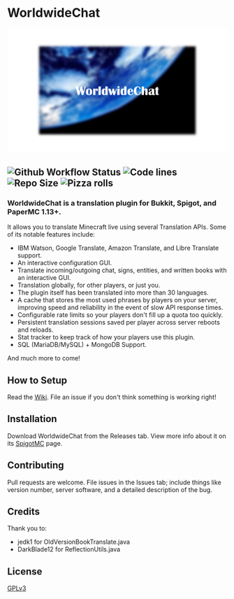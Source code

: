 # WorldwideChat 
![](https://github.com/3xpl0itz/WorldwideChat/blob/main/resources/Banner.png)
## ![Github Workflow Status](https://img.shields.io/github/workflow/status/3xpl0itz/WorldwideChat/Release%20Builds%20(Main%20Branch)?style=for-the-badge) ![Code lines](https://img.shields.io/tokei/lines/github/3xpl0itz/WorldwideChat?style=for-the-badge) ![Repo Size](https://img.shields.io/github/repo-size/3xpl0itz/WorldwideChat?style=for-the-badge) ![Pizza rolls](https://img.shields.io/badge/Mom%20brought%20pizza%20rolls-That's%20awesome-brightgreen?style=for-the-badge)
### WorldwideChat is a translation plugin for Bukkit, Spigot, and PaperMC 1.13+.
It allows you to translate Minecraft live using several Translation APIs.
Some of its notable features include:
- IBM Watson, Google Translate, Amazon Translate, and Libre Translate support.
- An interactive configuration GUI.
- Translate incoming/outgoing chat, signs, entities, and written books with an interactive GUI.
- Translation globally, for other players, or just you.
- The plugin itself has been translated into more than 30 languages.
- A cache that stores the most used phrases by players on your server, improving speed and reliability in the event of slow API response times.
- Configurable rate limits so your players don't fill up a quota too quickly.
- Persistent translation sessions saved per player across server reboots and reloads.
- Stat tracker to keep track of how your players use this plugin.
- SQL (MariaDB/MySQL) + MongoDB Support.

And much more to come! 

## How to Setup
Read the [Wiki](https://github.com/3xpl0itz/WorldwideChat/wiki). File an issue if you don't think something is working right!

## Installation
Download WorldwideChat from the Releases tab. View more info about it on its [SpigotMC](https://www.spigotmc.org/resources/worldwidechat.89910/) page.

## Contributing
Pull requests are welcome. File issues in the Issues tab; include things like version number, server software, and a detailed description of the bug.

## Credits
Thank you to:
- jedk1 for OldVersionBookTranslate.java
- DarkBlade12 for ReflectionUtils.java

## License
[GPLv3](https://choosealicense.com/licenses/gpl-3.0/)
